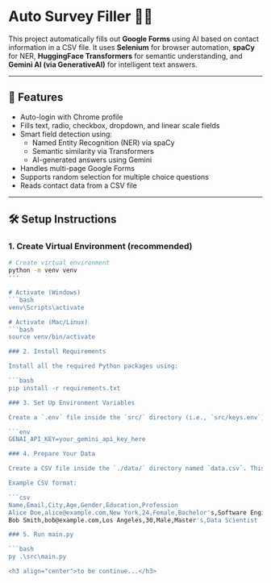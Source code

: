 # Auto Survey Filler 🤖📝

This project automatically fills out **Google Forms** using AI based on contact information in a CSV file. It uses **Selenium** for browser automation, **spaCy** for NER, **HuggingFace Transformers** for semantic understanding, and **Gemini AI (via GenerativeAI)** for intelligent text answers.

---

## 🚀 Features

- Auto-login with Chrome profile
- Fills text, radio, checkbox, dropdown, and linear scale fields
- Smart field detection using:
  - Named Entity Recognition (NER) via spaCy
  - Semantic similarity via Transformers
  - AI-generated answers using Gemini
- Handles multi-page Google Forms
- Supports random selection for multiple choice questions
- Reads contact data from a CSV file

---

## 🛠 Setup Instructions

### 1. Create Virtual Environment (recommended)

```bash
# Create virtual environment
python -m venv venv
'''

# Activate (Windows)
```bash
venv\Scripts\activate

# Activate (Mac/Linux)
```bash
source venv/bin/activate

### 2. Install Requirements

Install all the required Python packages using:

```bash
pip install -r requirements.txt

### 3. Set Up Environment Variables

Create a `.env` file inside the `src/` directory (i.e., `src/keys.env`) and add your [Google Gemini API key](https://aistudio.google.com/app/apikey) like this:

```env
GENAI_API_KEY=your_gemini_api_key_here

### 4. Prepare Your Data

Create a CSV file inside the `./data/` directory named `data.csv`. This file should contain user information to be used for auto-filling forms. At minimum, include `Name` and `Email` columns.

Example CSV format:

```csv
Name,Email,City,Age,Gender,Education,Profession
Alice Doe,alice@example.com,New York,24,Female,Bachelor's,Software Engineer
Bob Smith,bob@example.com,Los Angeles,30,Male,Master's,Data Scientist

### 5. Run main.py

```bash
py .\src\main.py

<h3 align="center">to be continue...</h3>
